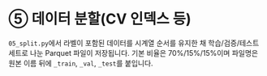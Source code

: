 # ⑤ 데이터 분할(CV 인덱스 등)

`05_split.py`에서 라벨이 포함된 데이터를 시계열 순서를 유지한 채
학습/검증/테스트 세트로 나눈 Parquet 파일이 저장됩니다.
기본 비율은 70%/15%/15%이며 파일명은 원본 이름 뒤에 `_train`,
`_val`, `_test`를 붙입니다.
